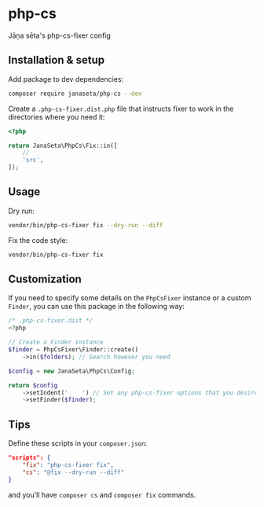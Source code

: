 # php-cs

Jāņa sēta's php-cs-fixer config

## Installation & setup

Add package to dev dependencies:

```sh
composer require janaseta/php-cs --dev
```

Create a `.php-cs-fixer.dist.php` file that instructs fixer to work in the
directories where you need it:

```php
<?php

return JanaSeta\PhpCs\Fix::in([
	// 
    'src',
]);
```

## Usage

Dry run:

```sh
vendor/bin/php-cs-fixer fix --dry-run --diff
```

Fix the code style:

```sh
vendor/bin/php-cs-fixer fix
```

## Customization

If you need to specify some details on the `PhpCsFixer` instance or a custom
`Finder`, you can use this package in the following way:

```php
/* .php-cs-fixer.dist */
<?php

// Create a Finder instance
$finder = PhpCsFixer\Finder::create()
	->in($folders); // Search however you need

$config = new JanaSeta\PhpCs\Config;

return $config
	->setIndent('    ') // Set any php-cs-fixer options that you desire
	->setFinder($finder);
```

## Tips

Define these scripts in your `composer.json`:

```json
"scripts": {
	"fix": "php-cs-fixer fix",
	"cs": "@fix --dry-run --diff"
}
```

and you'll have `composer cs` and `composer fix` commands.
